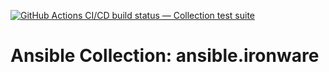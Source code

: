[![GitHub Actions CI/CD build status — Collection test suite](https://github.com/coll-test/ansible.ironware/workflows/Collection%20test%20suite/badge.svg?branch=master)](https://github.com/coll-test/ansible.ironware/actions?query=workflow%3A%22Collection%20test%20suite%22)

Ansible Collection: ansible.ironware
=================================================